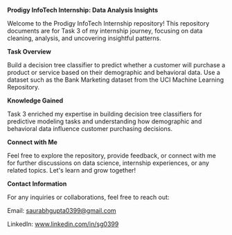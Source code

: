 **Prodigy InfoTech Internship: Data Analysis Insights**

Welcome to the Prodigy InfoTech Internship repository! This repository documents are for Task 3 of my internship journey, focusing on data cleaning, analysis, and uncovering insightful patterns.

**Task Overview**

Build a decision tree classifier to predict whether a customer will purchase a product or service based on their demographic and behavioral data. Use a dataset such as the Bank Marketing dataset from the UCI Machine Learning Repository.

**Knowledge Gained**

Task 3 enriched my expertise in building decision tree classifiers for predictive modeling tasks and understanding how demographic and behavioral data influence customer purchasing decisions.

**Connect with Me**

Feel free to explore the repository, provide feedback, or connect with me for further discussions on data science, internship experiences, or any related topics. Let's learn and grow together!

**Contact Information**

For any inquiries or collaborations, feel free to reach out:

Email: saurabhgupta0399@gmail.com

LinkedIn: www.linkedin.com/in/sg0399

